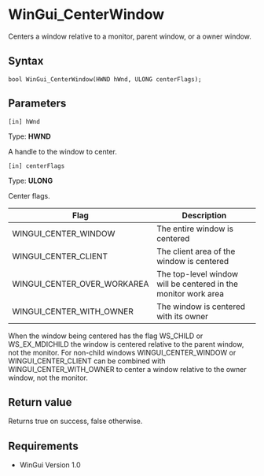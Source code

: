 # WinGui_CenterWindow

Centers a window relative to a monitor, parent window, or a owner window.

## Syntax

```
bool WinGui_CenterWindow(HWND hWnd, ULONG centerFlags);
```

## Parameters

```
[in] hWnd
```
Type: **HWND**

A handle to the window to center.

```
[in] centerFlags
```
Type: **ULONG**

Center flags.

| Flag | Description |
| --- | --- |
| WINGUI_CENTER_WINDOW | The entire window is centered |
| WINGUI_CENTER_CLIENT | The client area of the window is centered |
| WINGUI_CENTER_OVER_WORKAREA | The top-level window will be centered in the monitor work area |
| WINGUI_CENTER_WITH_OWNER | The window is centered with its owner |

When the window being centered has the flag WS_CHILD or WS_EX_MDICHILD the window is centered relative to the parent window, not the monitor. For non-child windows WINGUI_CENTER_WINDOW or WINGUI_CENTER_CLIENT can be combined with WINGUI_CENTER_WITH_OWNER to center a window relative to the owner window, not the monitor.

## Return value

Returns true on success, false otherwise.

## Requirements

- WinGui Version 1.0
